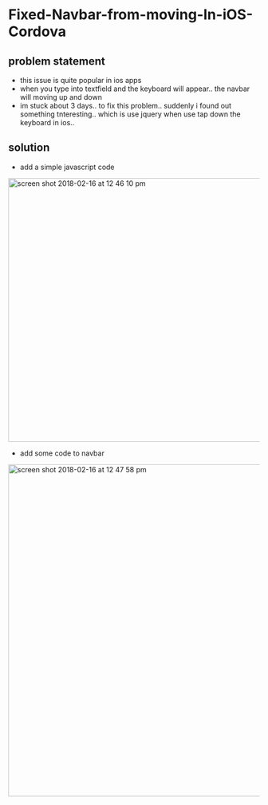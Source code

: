 # Fixed-Navbar-from-moving-In-iOS-Cordova

## problem statement

- this issue is quite popular in ios apps
- when you type into textfield and the keyboard will appear.. the navbar will moving up and down
- im stuck about 3 days.. to fix this problem.. suddenly i found out something tnteresting.. which is use jquery when use tap down the keyboard in ios..

## solution

- add a simple javascript code

<img width="529" alt="screen shot 2018-02-16 at 12 46 10 pm" src="https://user-images.githubusercontent.com/12325386/36293880-835744ae-1317-11e8-8a58-7e2a43efab62.png">

- add some code to navbar

<img width="666" alt="screen shot 2018-02-16 at 12 47 58 pm" src="https://user-images.githubusercontent.com/12325386/36293903-bb04dcea-1317-11e8-9feb-77ebda08d78d.png">
